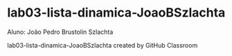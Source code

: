 # lab03-lista-dinamica-JoaoBSzlachta

Aluno: João Pedro Brustolin Szlachta

lab03-lista-dinamica-JoaoBSzlachta created by GitHub Classroom
